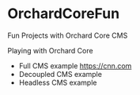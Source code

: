 # OrchardCoreFun
Fun Projects with Orchard Core CMS

Playing with Orchard Core

 - Full CMS example https://cnn.com
 - Decoupled CMS example
 - Headless CMS example
 

